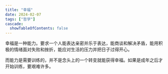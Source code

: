```yaml
---
title: "幸福"
date: 2024-02-07
tags: ["哲学"]
cascade:
  showTableOfContents: false
---
```

幸福是一种能力。要求一个人能表达亲密并乐于表达，能商谈和解决矛盾，能用积极的情绪面对失败和挫折，能应对生活的压力并把日子过得开心。

而能力是需要训练的，并不是念头上的一个转变就能获得幸福。如果是成年之后才开始训练，要艰难许多。

